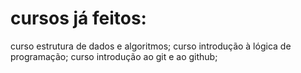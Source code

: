 # cursos já feitos:

curso estrutura de dados e algoritmos;
curso introdução à lógica de programação;
curso introdução ao git e ao github;
